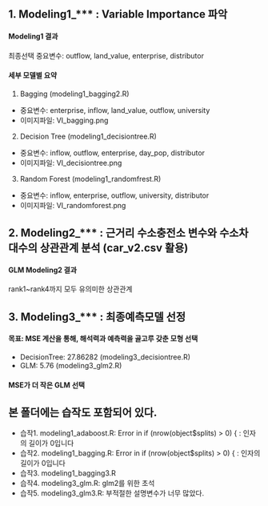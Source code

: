 ## 1. Modeling1_*** : Variable Importance 파악
#### Modeling1 결과
최종선택 중요변수: outflow, land_value, enterprise, distributor

#### 세부 모델별 요약
1) Bagging (modeling1_bagging2.R)
- 중요변수: enterprise, inflow, land_value, outflow, university
- 이미지파일: VI_bagging.png

2) Decision Tree (modeling1_decisiontree.R)
- 중요변수: inflow, outflow, enterprise, day_pop, distributor
- 이미지파일: VI_decisiontree.png

3) Random Forest (modeling1_randomfrest.R)
- 중요변수: inflow, enterprise, outflow, university, distributor
- 이미지파일: VI_randomforest.png

## 2. Modeling2_*** : 근거리 수소충전소 변수와 수소차 대수의 상관관계 분석 (car_v2.csv 활용)
#### GLM Modeling2 결과
rank1~rank4까지 모두 유의미한 상관관계

## 3. Modeling3_*** : 최종예측모델 선정
#### 목표: MSE 계산을 통해, 해석력과 예측력을 골고루 갖춘 모형 선택
- DecisionTree: 27.86282 (modeling3_decisiontree.R)
- GLM: 5.76 (modeling3_glm2.R)
#### MSE가 더 작은 GLM 선택

## 본 폴더에는 습작도 포함되어 있다.
- 습작1. modeling1_adaboost.R: Error in if (nrow(object$splits) > 0) { : 인자의 길이가 0입니다
- 습작2. modeling1_bagging.R: Error in if (nrow(object$splits) > 0) { : 인자의 길이가 0입니다
- 습작3. modeling1_bagging3.R
- 습작4. modeling3_glm.R: glm2를 위한 초석
- 습작5. modeling3_glm3.R: 부적절한 설명변수가 너무 많았다.
